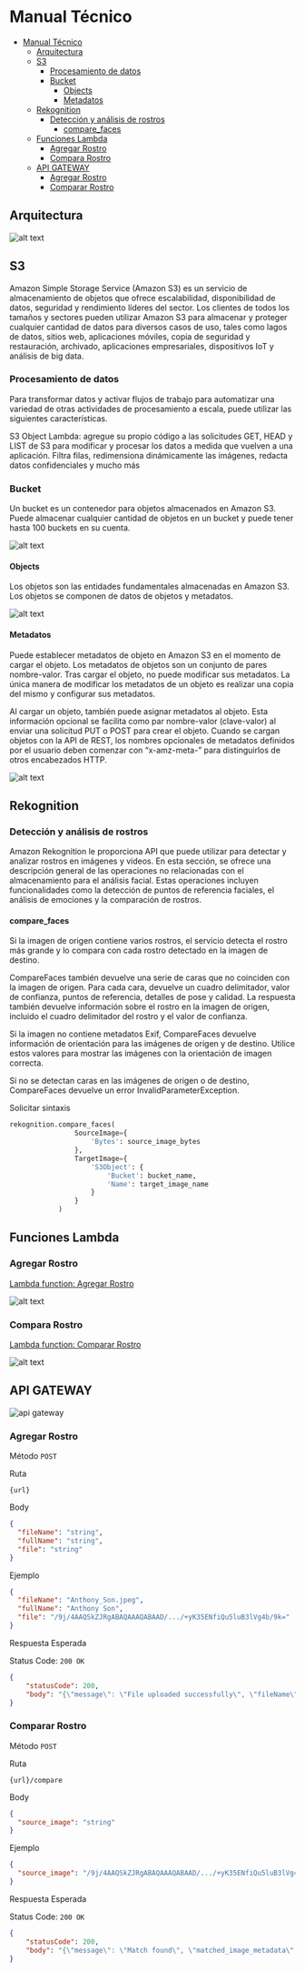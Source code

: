 # Manual Técnico

- [Manual Técnico](#manual-técnico)
  - [Arquitectura](#arquitectura)
  - [S3](#s3)
    - [Procesamiento de datos](#procesamiento-de-datos)
    - [Bucket](#bucket)
      - [Objects](#objects)
      - [Metadatos](#metadatos)
  - [Rekognition](#rekognition)
    - [Detección y análisis de rostros](#detección-y-análisis-de-rostros)
      - [compare\_faces](#compare_faces)
  - [Funciones Lambda](#funciones-lambda)
    - [Agregar Rostro](#agregar-rostro)
    - [Compara Rostro](#compara-rostro)
  - [API GATEWAY](#api-gateway)
    - [Agregar Rostro](#agregar-rostro-1)
    - [Comparar Rostro](#comparar-rostro)


##  Arquitectura

![alt text](img/arquitecutra.png)

## S3

Amazon Simple Storage Service (Amazon S3) es un servicio de almacenamiento de objetos que ofrece escalabilidad, disponibilidad de datos, seguridad y rendimiento líderes del sector. Los clientes de todos los tamaños y sectores pueden utilizar Amazon S3 para almacenar y proteger cualquier cantidad de datos para diversos casos de uso, tales como lagos de datos, sitios web, aplicaciones móviles, copia de seguridad y restauración, archivado, aplicaciones empresariales, dispositivos IoT y análisis de big data.

### Procesamiento de datos
Para transformar datos y activar flujos de trabajo para automatizar una variedad de otras actividades de procesamiento a escala, puede utilizar las siguientes características.

S3 Object Lambda: agregue su propio código a las solicitudes GET, HEAD y LIST de S3 para modificar y procesar los datos a medida que vuelven a una aplicación. Filtra filas, redimensiona dinámicamente las imágenes, redacta datos confidenciales y mucho más

### Bucket

Un bucket es un contenedor para objetos almacenados en Amazon S3. Puede almacenar cualquier cantidad de objetos en un bucket y puede tener hasta 100 buckets en su cuenta.

![alt text](img/Bucket.png)

#### Objects
Los objetos son las entidades fundamentales almacenadas en Amazon S3. Los objetos se componen de datos de objetos y metadatos.

![alt text](img/Objects.png)

#### Metadatos

Puede establecer metadatos de objeto en Amazon S3 en el momento de cargar el objeto. Los metadatos de objetos son un conjunto de pares nombre-​valor. Tras cargar el objeto, no puede modificar sus metadatos. La única manera de modificar los metadatos de un objeto es realizar una copia del mismo y configurar sus metadatos.

Al cargar un objeto, también puede asignar metadatos al objeto. Esta información opcional se facilita como par nombre-valor (clave-valor) al enviar una solicitud PUT o POST para crear el objeto. Cuando se cargan objetos con la API de REST, los nombres opcionales de metadatos definidos por el usuario deben comenzar con “x-amz-meta-” para distinguirlos de otros encabezados HTTP.

![alt text](img/Metadata.png)

## Rekognition

### Detección y análisis de rostros 

Amazon Rekognition le proporciona API que puede utilizar para detectar y analizar rostros en imágenes y vídeos. En esta sección, se ofrece una descripción general de las operaciones no relacionadas con el almacenamiento para el análisis facial. Estas operaciones incluyen funcionalidades como la detección de puntos de referencia faciales, el análisis de emociones y la comparación de rostros.

#### compare_faces


Si la imagen de origen contiene varios rostros, el servicio detecta el rostro más grande y lo compara con cada rostro detectado en la imagen de destino.

CompareFaces también devuelve una serie de caras que no coinciden con la imagen de origen. Para cada cara, devuelve un cuadro delimitador, valor de confianza, puntos de referencia, detalles de pose y calidad. La respuesta también devuelve información sobre el rostro en la imagen de origen, incluido el cuadro delimitador del rostro y el valor de confianza.

Si la imagen no contiene metadatos Exif, CompareFaces devuelve información de orientación para las imágenes de origen y de destino. Utilice estos valores para mostrar las imágenes con la orientación de imagen correcta.

Si no se detectan caras en las imágenes de origen o de destino, CompareFaces devuelve un error InvalidParameterException.

Solicitar sintaxis

```python
rekognition.compare_faces(
                SourceImage={
                    'Bytes': source_image_bytes
                },
                TargetImage={
                    'S3Object': {
                        'Bucket': bucket_name,
                        'Name': target_image_name
                    }
                }
            )
```

##  Funciones Lambda

### Agregar Rostro

[Lambda function: Agregar Rostro](Backend/agregar_rostro.py)

![alt text](img/lambda_agregar.png)

### Compara Rostro

[Lambda function: Comparar Rostro](Backend/comparar_rostro.py)

![alt text](img/lambda_comparar.png)

## API GATEWAY

![api gateway](img/api_gateway.png)

### Agregar Rostro

Método `POST`

Ruta

    {url}

Body

```json
{
  "fileName": "string",
  "fullName": "string",
  "file": "string"
}
```


Ejemplo

```json
{
  "fileName": "Anthony_Son.jpeg",
  "fullName": "Anthony Son",
  "file": "/9j/4AAQSkZJRgABAQAAAQABAAD/.../+yK35ENfiQu5luB3lVg4b/9k="
}
```

Respuesta Esperada

Status Code: `200 OK`

```json
{
    "statusCode": 200,
    "body": "{\"message\": \"File uploaded successfully\", \"fileName\": \"Anthony_Son.jpeg\"}"
}
```

### Comparar Rostro

Método `POST`

Ruta

    {url}/compare

Body

```json
{
  "source_image": "string"
}
```


Ejemplo

```json
{
  "source_image": "/9j/4AAQSkZJRgABAQAAAQABAAD/.../+yK35ENfiQu5luB3lVg4b/9k="
}
```

Respuesta Esperada

Status Code: `200 OK`

```json
{
    "statusCode": 200,
    "body": "{\"message\": \"Match found\", \"matched_image_metadata\": {\"matched_image_name\": \"Anthony_Son.jpeg\", \"matched_image_confidence\": 100.0, \"matched_image_fullname\": \"Anthony Son\"}}"
}
```